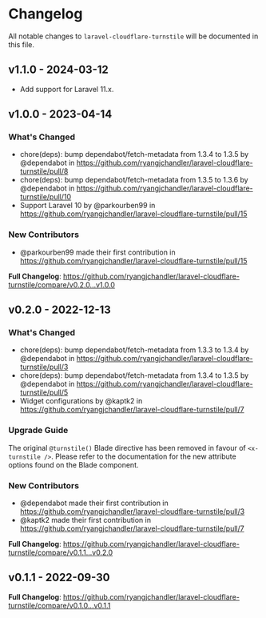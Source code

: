 # Changelog

All notable changes to `laravel-cloudflare-turnstile` will be documented in this file.

## v1.1.0 - 2024-03-12

* Add support for Laravel 11.x.

## v1.0.0 - 2023-04-14

### What's Changed

- chore(deps): bump dependabot/fetch-metadata from 1.3.4 to 1.3.5 by @dependabot in https://github.com/ryangjchandler/laravel-cloudflare-turnstile/pull/8
- chore(deps): bump dependabot/fetch-metadata from 1.3.5 to 1.3.6 by @dependabot in https://github.com/ryangjchandler/laravel-cloudflare-turnstile/pull/10
- Support Laravel 10 by @parkourben99 in https://github.com/ryangjchandler/laravel-cloudflare-turnstile/pull/15

### New Contributors

- @parkourben99 made their first contribution in https://github.com/ryangjchandler/laravel-cloudflare-turnstile/pull/15

**Full Changelog**: https://github.com/ryangjchandler/laravel-cloudflare-turnstile/compare/v0.2.0...v1.0.0

## v0.2.0 - 2022-12-13

### What's Changed

- chore(deps): bump dependabot/fetch-metadata from 1.3.3 to 1.3.4 by @dependabot in https://github.com/ryangjchandler/laravel-cloudflare-turnstile/pull/3
- chore(deps): bump dependabot/fetch-metadata from 1.3.4 to 1.3.5 by @dependabot in https://github.com/ryangjchandler/laravel-cloudflare-turnstile/pull/5
- Widget configurations by @kaptk2 in https://github.com/ryangjchandler/laravel-cloudflare-turnstile/pull/7

### Upgrade Guide

The original `@turnstile()` Blade directive has been removed in favour of `<x-turnstile />`. Please refer to the documentation for the new attribute options found on the Blade component.

### New Contributors

- @dependabot made their first contribution in https://github.com/ryangjchandler/laravel-cloudflare-turnstile/pull/3
- @kaptk2 made their first contribution in https://github.com/ryangjchandler/laravel-cloudflare-turnstile/pull/7

**Full Changelog**: https://github.com/ryangjchandler/laravel-cloudflare-turnstile/compare/v0.1.1...v0.2.0

## v0.1.1 - 2022-09-30

**Full Changelog**: https://github.com/ryangjchandler/laravel-cloudflare-turnstile/compare/v0.1.0...v0.1.1
